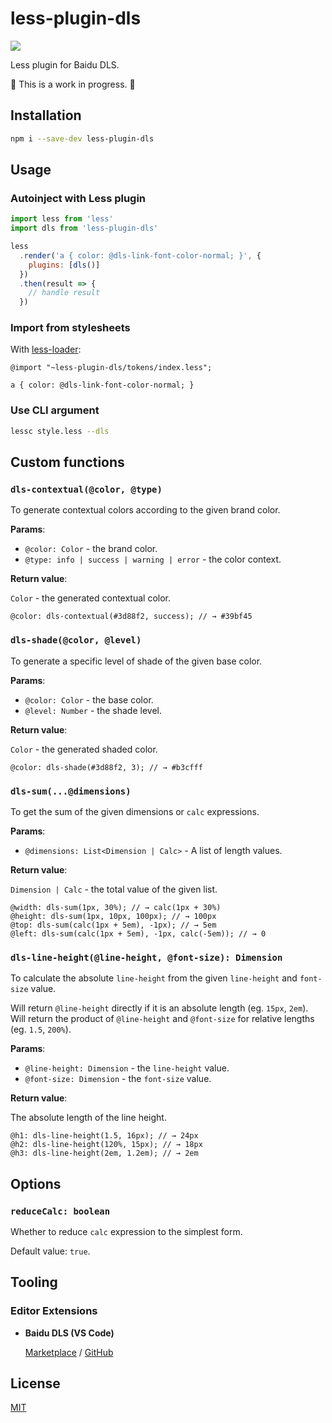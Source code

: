 # less-plugin-dls

[![](https://badgen.net/circleci/github/ecomfe/less-plugin-dls)](https://circleci.com/gh/ecomfe/less-plugin-dls)

Less plugin for Baidu DLS.

🚧 This is a work in progress. 🚧

## Installation

```sh
npm i --save-dev less-plugin-dls
```

## Usage

### Autoinject with Less plugin

```js
import less from 'less'
import dls from 'less-plugin-dls'

less
  .render('a { color: @dls-link-font-color-normal; }', {
    plugins: [dls()]
  })
  .then(result => {
    // handle result
  })
```

### Import from stylesheets

With [less-loader](https://github.com/webpack-contrib/less-loader):

```less
@import "~less-plugin-dls/tokens/index.less";

a { color: @dls-link-font-color-normal; }
```

### Use CLI argument

```sh
lessc style.less --dls
```

## Custom functions

### `dls-contextual(@color, @type)`

To generate contextual colors according to the given brand color.

**Params**:

- `@color: Color` - the brand color.
- `@type: info | success | warning | error` - the color context.

**Return value**:

`Color` - the generated contextual color.

```less
@color: dls-contextual(#3d88f2, success); // → #39bf45
```

### `dls-shade(@color, @level)`

To generate a specific level of shade of the given base color.

**Params**:

- `@color: Color` - the base color.
- `@level: Number` - the shade level.

**Return value**:

`Color` - the generated shaded color.

```less
@color: dls-shade(#3d88f2, 3); // → #b3cfff
```

### `dls-sum(...@dimensions)`

To get the sum of the given dimensions or `calc` expressions.

**Params**:

- `@dimensions: List<Dimension | Calc>` - A list of length values.

**Return value**:

`Dimension | Calc` - the total value of the given list.

```less
@width: dls-sum(1px, 30%); // → calc(1px + 30%)
@height: dls-sum(1px, 10px, 100px); // → 100px
@top: dls-sum(calc(1px + 5em), -1px); // → 5em
@left: dls-sum(calc(1px + 5em), -1px, calc(-5em)); // → 0
```

### `dls-line-height(@line-height, @font-size): Dimension`

To calculate the absolute `line-height` from the given `line-height` and `font-size` value.

Will return `@line-height` directly if it is an absolute length (eg. `15px`, `2em`). Will return the product of `@line-height` and `@font-size` for relative lengths (eg. `1.5`, `200%`).

**Params**:

- `@line-height: Dimension` - the `line-height` value.
- `@font-size: Dimension` - the `font-size` value.

**Return value**:

The absolute length of the line height.

```less
@h1: dls-line-height(1.5, 16px); // → 24px
@h2: dls-line-height(120%, 15px); // → 18px
@h3: dls-line-height(2em, 1.2em); // → 2em
```

## Options

### `reduceCalc: boolean`

Whether to reduce `calc` expression to the simplest form.

Default value: `true`.

## Tooling

### Editor Extensions

- **Baidu DLS (VS Code)**

  [Marketplace](https://marketplace.visualstudio.com/items?itemName=justice360.vscode-dls) / [GitHub](https://github.com/Justineo/vscode-dls)

## License

[MIT](https://github.com/ecomfe/less-plugin-dls/blob/master/LICENSE)
